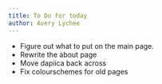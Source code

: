 ```yaml
---
title: To Do for today
author: Avery Lychee
---
```


* Figure out what to put on the main page.
* Rewrite the about page
* Move dapiica back across
* Fix colourschemes for old pages
